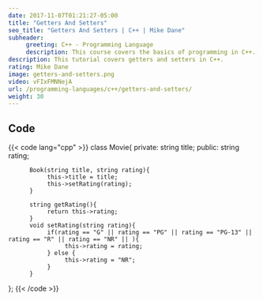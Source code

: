 ```yaml
---
date: 2017-11-07T01:21:27-05:00
title: "Getters And Setters"
seo_title: "Getters And Setters | C++ | Mike Dane"
subheader:
     greeting: C++ - Programming Language
     description: This course covers the basics of programming in C++. Work your way through the videos/articles and I'll teach you everything you need to know to start your programming journey!
description: This tutorial covers getters and setters in C++.
rating: Mike Dane
image: getters-and-setters.png
video: vFIxFMNNejA
url: /programming-languages/c++/getters-and-setters/
weight: 30
---
```


## Code

{{< code lang="cpp" >}}
class Movie{
     private:
          string title;
     public:
          string rating;

          Book(string title, string rating){
               this->title = title;
               this->setRating(rating);
          }

          string getRating(){
               return this->rating;
          }
          void setRating(string rating){
               if(rating == "G" || rating == "PG" || rating == "PG-13" || rating == "R" || rating == "NR" || ){
                    this->rating = rating;
               } else {
                    this->rating = "NR";
               }     
          }
};
{{< /code >}}